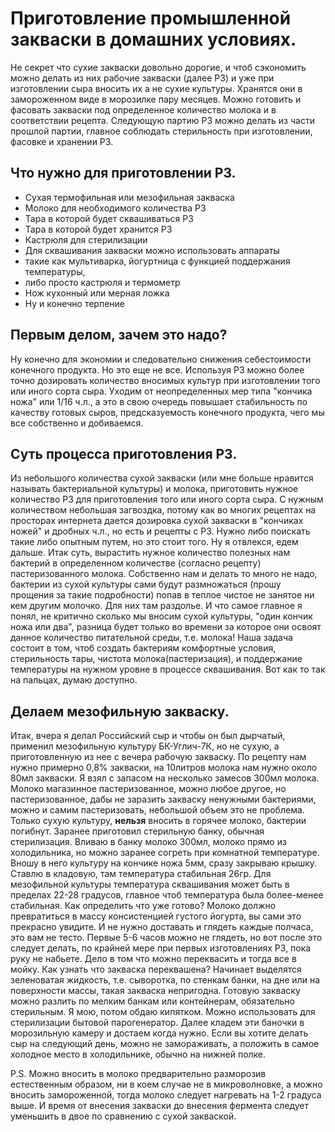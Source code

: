 # Приготовление промышленной закваски в домашних условиях.

Не секрет что сухие закваски довольно дорогие, и чтоб сэкономить можно делать из них рабочие закваски (далее РЗ) и уже при изготовлении сыра вносить их а не сухие культуры. Хранятся они в замороженном виде в морозилке пару месяцев. Можно готовить и фасовать закваски под определенное количество молока и в соответствии рецепта. Следующую партию РЗ можно делать из части прошлой партии, главное соблюдать стерильность при изготовлении, фасовке и хранении РЗ.

## Что нужно для приготовлении РЗ.

- Сухая термофильная или мезофильная закваска
- Молоко для необходимого количества РЗ
- Тара в которой будет сквашиваться РЗ
- Тара в которой будет хранится РЗ
- Кастрюля для стерилизации
- Для сквашивания закваски можно использовать аппараты
- такие как мультиварка, йогуртница с функцией поддержания температуры,
- либо просто кастрюля и термометр
- Нож кухонный или мерная ложка
- Ну и конечно терпение

## Первым делом, зачем это надо?
Ну конечно для экономии и следовательно снижения себестоимости конечного продукта. Но это еще не все. Используя РЗ можно более точно дозировать количество вносимых культур при изготовлении того или иного сорта сыра. Уходим от неопределенных мер типа "кончика ножа" или 1/16 ч.л., а это в свою очередь повышает стабильность по качеству готовых сыров, предсказуемость конечного продукта, чего мы все собственно и добиваемся.

## Суть процесса приготовления РЗ.
Из небольшого количества сухой закваски (или мне больше нравится называть бактериальной культуры) и молока, приготовить нужное количество РЗ для приготовления того или иного сорта сыра. С нужным количеством небольшая загвоздка, потому как во многих рецептах на просторах интернета дается дозировка сухой закваски в "кончиках ножей" и дробных ч.л., но есть и рецепты с РЗ. Нужно либо поискать такие либо опытным путем, но это стоит того. Ну я отвлекся, едем дальше. Итак суть, вырастить нужное количество полезных нам бактерий в определенном количестве (согласно рецепту) пастеризованного молока. Собственно нам и делать то много не надо, бактерии из сухой культуры сами будут размножаться (прошу прощения за такие подробности) попав в теплое чистое не занятое ни кем другим молочко. Для них там раздолье. И что самое главное я понял, не критично сколько мы вносим сухой культуры, "один кончик ножа или два", разница будет только во времени за которое они освоят данное количество питательной среды, т.е. молока! Наша задача состоит в том, чтоб создать бактериям комфортные условия, стерильность тары, чистота молока(пастеризация), и поддержание температуры на нужном уровне в процессе сквашивания. Вот как то так на пальцах, думаю доступно.

## Делаем мезофильную закваску.
Итак, вчера я делал Российский сыр и чтобы он был дырчатый, применил мезофильную культуру БК-Углич-7К, но не сухую, а приготовленную из нее с вечера рабочую закваску. По рецепту нам нужно примерно 0,8% закваски, на 10литров молока нам нужно около 80мл закваски. Я взял с запасом на несколько замесов 300мл молока. Молоко магазинное пастеризованное, можно любое другое, но пастеризованное, дабы не заразить закваску ненужными бактериями, можно и самим пастеризовать, небольшой объем это не проблема. Только сухую культуру, **нельзя** вносить в горячее молоко, бактерии погибнут. Заранее приготовил стерильную банку, обычная стерилизация. Вливаю в банку молоко 300мл, молоко прямо из холодильника, но можно заранее согреть при комнатной температуре. Вношу в него культуру на кончике ножа 5мм, сразу закрываю крышку. Ставлю в кладовую, там температура стабильная 26гр.  Для мезофильной культуры температура сквашивания может быть в пределах 22-28 градусов, главное чтоб температура была более-менее стабильная. Как определить что уже готово? Молоко должно превратиться в массу консистенцией густого йогурта, вы сами это прекрасно увидите. И не нужно доставать и глядеть каждые полчаса, это вам не тесто. Первые 5-6 часов можно не глядеть, но вот после это следует делать, по крайней мере при первых изготовлениях РЗ, пока руку не набьете. Дело в том что можно переквасить и тогда все в мойку. Как узнать что закваска переквашена? Начинает выделятся зеленоватая жидкость, т.е. сыворотка, по стенкам банки, на дне или на поверхности массы, такая закваска непригодна. Готовую закваску можно разлить по мелким банкам или контейнерам, обязательно стерильным. Я мою, потом обдаю кипятком. Можно использовать для стерилизации бытовой парогенератор. Далее кладем эти баночки в морозильную камеру и достаем когда нужно. Если вы хотите делать сыр на следующий день, можно не замораживать, а положить в самое холодное место в холодильнике, обычно на нижней полке.

P.S. Можно вносить в молоко предварительно разморозив естественным образом, ни в коем случае не в микроволновке, а можно вносить замороженной, тогда молоко следует нагревать на 1-2 градуса выше. И время от внесения закваски до внесения фермента следует уменьшить в двое по сравнению с сухой закваской.
